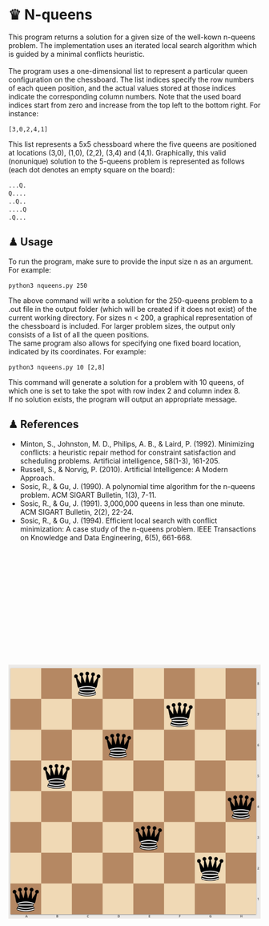 # ♛ N-queens

This program returns a solution for a given size of the well-kown n-queens problem. The implementation uses an iterated local search algorithm which is guided by a minimal conflicts heuristic.  
&nbsp;&nbsp;  
The program uses a one-dimensional list to represent a particular queen configuration on the chessboard. The list indices specify the row numbers of each queen position, and the actual values stored at those indices indicate the corresponding column numbers. Note that the used board indices start from zero and increase from the top left to the bottom right. For instance:

```
[3,0,2,4,1]
```
This list represents a 5x5 chessboard where the five queens are positioned at locations (3,0), (1,0), (2,2), (3,4) and (4,1). Graphically, this valid (nonunique) solution to the 5-queens problem is represented as follows (each dot denotes an empty square on the board):

```
...Q.
Q....
..Q..
....Q
.Q...
```

## ♟ Usage

To run the program, make sure to provide the input size n as an argument. For example:

```
python3 nqueens.py 250
```

The above command will write a solution for the 250-queens problem to a .out file in the output folder (which will be created if it does not exist) of the current working directory. For sizes n < 200, a graphical representation of the chessboard is included. For larger problem sizes, the output only consists of a list of all the queen positions.  
The same program also allows for specifying one fixed board location, indicated by its coordinates. For example:  

```
python3 nqueens.py 10 [2,8]
```

This command will generate a solution for a problem with 10 queens, of which one is set to take the spot with row index 2 and column index 8.    
If no solution exists, the program will output an appropriate message.    


## ♟ References  

- Minton, S., Johnston, M. D., Philips, A. B., & Laird, P. (1992). Minimizing conflicts: a heuristic repair method for constraint satisfaction and scheduling problems. Artificial intelligence, 58(1-3), 161-205.
- Russell, S., & Norvig, P. (2010). Artificial Intelligence: A Modern Approach.
- Sosic, R., & Gu, J. (1990). A polynomial time algorithm for the n-queens problem. ACM SIGART Bulletin, 1(3), 7-11.
- Sosic, R., & Gu, J. (1991). 3,000,000 queens in less than one minute. ACM SIGART Bulletin, 2(2), 22-24.
- Sosic, R., & Gu, J. (1994). Efficient local search with conflict minimization: A case study of the n-queens problem. IEEE Transactions on Knowledge and Data Engineering, 6(5), 661-668.


  
&nbsp;&nbsp;&nbsp;&nbsp;&nbsp;&nbsp;
&nbsp;&nbsp;&nbsp;&nbsp;&nbsp;&nbsp;
&nbsp;&nbsp;

<p align="center" width="85%">
<img src="8queens.png"
     alt="8-queens solution"
     style="float: left; padding-top:200px" />  
</p>  
